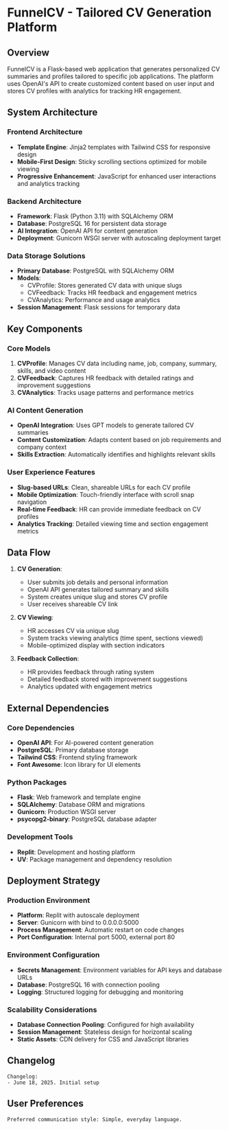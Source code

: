 # FunnelCV - Tailored CV Generation Platform

## Overview

FunnelCV is a Flask-based web application that generates personalized CV summaries and profiles tailored to specific job applications. The platform uses OpenAI's API to create customized content based on user input and stores CV profiles with analytics for tracking HR engagement.

## System Architecture

### Frontend Architecture
- **Template Engine**: Jinja2 templates with Tailwind CSS for responsive design
- **Mobile-First Design**: Sticky scrolling sections optimized for mobile viewing
- **Progressive Enhancement**: JavaScript for enhanced user interactions and analytics tracking

### Backend Architecture
- **Framework**: Flask (Python 3.11) with SQLAlchemy ORM
- **Database**: PostgreSQL 16 for persistent data storage
- **AI Integration**: OpenAI API for content generation
- **Deployment**: Gunicorn WSGI server with autoscaling deployment target

### Data Storage Solutions
- **Primary Database**: PostgreSQL with SQLAlchemy ORM
- **Models**: 
  - CVProfile: Stores generated CV data with unique slugs
  - CVFeedback: Tracks HR feedback and engagement metrics
  - CVAnalytics: Performance and usage analytics
- **Session Management**: Flask sessions for temporary data

## Key Components

### Core Models
1. **CVProfile**: Manages CV data including name, job, company, summary, skills, and video content
2. **CVFeedback**: Captures HR feedback with detailed ratings and improvement suggestions
3. **CVAnalytics**: Tracks usage patterns and performance metrics

### AI Content Generation
- **OpenAI Integration**: Uses GPT models to generate tailored CV summaries
- **Content Customization**: Adapts content based on job requirements and company context
- **Skills Extraction**: Automatically identifies and highlights relevant skills

### User Experience Features
- **Slug-based URLs**: Clean, shareable URLs for each CV profile
- **Mobile Optimization**: Touch-friendly interface with scroll snap navigation
- **Real-time Feedback**: HR can provide immediate feedback on CV profiles
- **Analytics Tracking**: Detailed viewing time and section engagement metrics

## Data Flow

1. **CV Generation**:
   - User submits job details and personal information
   - OpenAI API generates tailored summary and skills
   - System creates unique slug and stores CV profile
   - User receives shareable CV link

2. **CV Viewing**:
   - HR accesses CV via unique slug
   - System tracks viewing analytics (time spent, sections viewed)
   - Mobile-optimized display with section indicators

3. **Feedback Collection**:
   - HR provides feedback through rating system
   - Detailed feedback stored with improvement suggestions
   - Analytics updated with engagement metrics

## External Dependencies

### Core Dependencies
- **OpenAI API**: For AI-powered content generation
- **PostgreSQL**: Primary database storage
- **Tailwind CSS**: Frontend styling framework
- **Font Awesome**: Icon library for UI elements

### Python Packages
- **Flask**: Web framework and template engine
- **SQLAlchemy**: Database ORM and migrations
- **Gunicorn**: Production WSGI server
- **psycopg2-binary**: PostgreSQL database adapter

### Development Tools
- **Replit**: Development and hosting platform
- **UV**: Package management and dependency resolution

## Deployment Strategy

### Production Environment
- **Platform**: Replit with autoscale deployment
- **Server**: Gunicorn with bind to 0.0.0.0:5000
- **Process Management**: Automatic restart on code changes
- **Port Configuration**: Internal port 5000, external port 80

### Environment Configuration
- **Secrets Management**: Environment variables for API keys and database URLs
- **Database**: PostgreSQL 16 with connection pooling
- **Logging**: Structured logging for debugging and monitoring

### Scalability Considerations
- **Database Connection Pooling**: Configured for high availability
- **Session Management**: Stateless design for horizontal scaling
- **Static Assets**: CDN delivery for CSS and JavaScript libraries

## Changelog
```
Changelog:
- June 18, 2025. Initial setup
```

## User Preferences

```
Preferred communication style: Simple, everyday language.
```